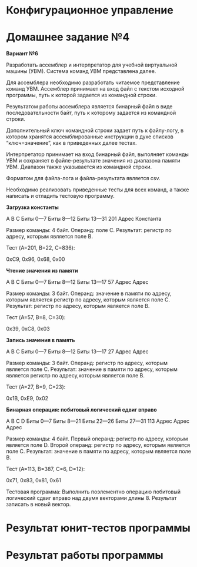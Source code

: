# Конфигурационное управление

# Домашнее задание №4

**Вариант №6**

Разработать ассемблер и интерпретатор для учебной виртуальной машины (УВМ). Система команд УВМ представлена далее.

Для ассемблера необходимо разработать читаемое представление команд УВМ. Ассемблер принимает на вход файл с текстом исходной программы, путь к которой задается из командной строки.

Результатом работы ассемблера является бинарный файл в виде последовательности байт, путь к которому задается из командной строки.

Дополнительный ключ командной строки задает путь к файлу-логу, в котором хранятся ассемблированные инструкции в духе списков “ключ=значение”, как в приведенных далее тестах.

Интерпретатор принимает на вход бинарный файл, выполняет команды УВМ и сохраняет в файле-результате значения из диапазона памяти УВМ. Диапазон также указывается из командной строки.

Форматом для файла-лога и файла-результата является csv.

Необходимо реализовать приведенные тесты для всех команд, а также написать и отладить тестовую программу.

**Загрузка константы**

A B C
Биты 0—7 Биты 8—12 Биты 13—31
201 Адрес Константа

Размер команды: 4 байт. Операнд: поле C. Результат: регистр по адресу, которым является поле B.

Тест (A=201, B=22, C=836):

0xC9, 0x96, 0x68, 0x00


**Чтение значения из памяти**

A B C
Биты 0—7 Биты 8—12 Биты 13—17
57 Адрес Адрес

Размер команды: 3 байт. Операнд: значение в памяти по адресу, которым является регистр по адресу, которым является поле C. Результат: регистр по адресу, которым является поле B.

Тест (A=57, B=8, C=30):

0x39, 0xC8, 0x03


**Запись значения в память**

A B C
Биты 0—7 Биты 8—12 Биты 13—17
27 Адрес Адрес

Размер команды: 3 байт. Операнд: регистр по адресу, которым является поле C. Результат: значение в памяти по адресу, которым является регистр по адресу,которым является поле B.

Тест (A=27, B=9, C=23):

0x1B, 0xE9, 0x02


**Бинарная операция: побитовый логический сдвиг вправо**

A B C D
Биты 0—7 Биты 8—21 Биты 22—26 Биты 27—31
113 Адрес Адрес Адрес

Размер команды: 4 байт. Первый операнд: регистр по адресу, которым является поле D. Второй операнд: регистр по адресу, которым является поле C. Результат: значение в памяти по адресу, которым является поле B.

Тест (A=113, B=387, C=6, D=12):

0x71, 0x83, 0x81, 0x61

Тестовая программа: Выполнить поэлементно операцию побитовый логический сдвиг вправо над двумя векторами длины 8. Результат записать в новый вектор.

# Результат юнит-тестов программы



# Результат работы программы



